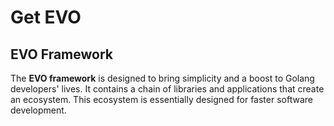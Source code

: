 # Get EVO


## EVO Framework

The **EVO framework** is designed to bring simplicity and a boost to Golang developers' lives. It contains a chain of libraries and applications that create an ecosystem. This ecosystem is essentially designed for faster software development.
